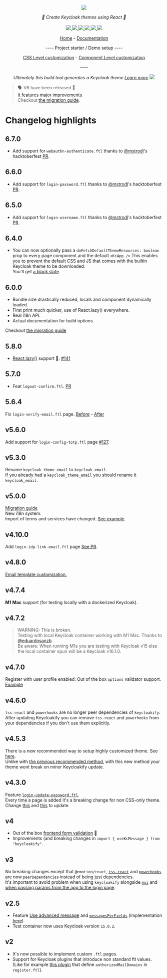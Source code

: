 <p align="center">
    <img src="https://user-images.githubusercontent.com/6702424/109387840-eba11f80-7903-11eb-9050-db1dad883f78.png">  
</p>
<p align="center">
    <i>🔏 Create Keycloak themes using React 🔏</i>
    <br>
    <br>
    <a href="https://github.com/garronej/keycloakify/actions">
      <img src="https://github.com/garronej/keycloakify/workflows/ci/badge.svg?branch=main">
    </a>
    <a href="https://bundlephobia.com/package/keycloakify">
      <img src="https://img.shields.io/bundlephobia/minzip/keycloakify">
    </a>
    <a href="https://www.npmjs.com/package/keycloakify">
      <img src="https://img.shields.io/npm/dm/keycloakify">
    </a>
    <a href="https://github.com/garronej/keycloakify/blob/main/LICENSE">
      <img src="https://img.shields.io/npm/l/keycloakify">
    </a>
    <a href="https://github.com/InseeFrLab/keycloakify/blob/729503fe31a155a823f46dd66ad4ff34ca274e0a/tsconfig.json#L14">
        <img src="https://camo.githubusercontent.com/0f9fcc0ac1b8617ad4989364f60f78b2d6b32985ad6a508f215f14d8f897b8d3/68747470733a2f2f62616467656e2e6e65742f62616467652f547970655363726970742f7374726963742532302546302539462539322541412f626c7565">
    </a>
    <a href="https://github.com/thomasdarimont/awesome-keycloak">
        <img src="https://awesome.re/mentioned-badge.svg"/>
    </a>
    <p align="center">
        <a href="https://www.keycloakify.dev">Home</a>
        -
        <a href="https://docs.keycloakify.dev">Documentation</a>
    </p>
    <p align="center"> ---- Project starter / Demo setup ---- </p>
    <p align="center">
        <a href="https://github.com/garronej/keycloakify-starter">CSS Level customization</a>
        -
        <a href="https://github.com/garronej/keycloakify-advanced-starter">Component Level customization</a>
    </p>
    <p align="center"> ---- </p>

</p>

<p align="center">
    <i>Ultimately this build tool generates a Keycloak theme <a href="https://www.keycloakify.dev">Learn more</a></i>
    <img src="https://user-images.githubusercontent.com/6702424/110260457-a1c3d380-7fac-11eb-853a-80459b65626b.png">
</p>

> 🗣 V6 have been released 🎉  
> [It features major improvements](https://github.com/InseeFrLab/keycloakify#600).  
> Checkout [the migration guide](https://docs.keycloakify.dev/v5-to-v6).

# Changelog highlights

## 6.7.0

-   Add support for `webauthn-authenticate.ftl` thanks to [@mstrodl](https://github.com/Mstrodl)'s hacktoberfest [PR](https://github.com/InseeFrLab/keycloakify/pull/185).

## 6.6.0

-   Add support for `login-password.ftl` thanks to [@mstrodl](https://github.com/Mstrodl)'s hacktoberfest [PR](https://github.com/InseeFrLab/keycloakify/pull/184).

## 6.5.0

-   Add support for `login-username.ftl` thanks to [@mstrodl](https://github.com/Mstrodl)'s hacktoberfest [PR](https://github.com/InseeFrLab/keycloakify/pull/183).

## 6.4.0

-   You can now optionally pass a `doFetchDefaultThemeResources: boolean` prop to every page component and the default `<KcApp />`
    This enables you to prevent the default CSS and JS that comes with the builtin Keycloak theme to be downloaded.  
    You'll get [a black slate](https://user-images.githubusercontent.com/6702424/192619083-4baa5df4-4a21-4ec7-8e28-d200d1208299.png).

## 6.0.0

-   Bundle size drastically reduced, locals and component dynamically loaded.
-   First print much quicker, use of React.lazy() everywhere.
-   Real i18n API.
-   Actual documentation for build options.

Checkout [the migration guide](https://docs.keycloakify.dev/v5-to-v6)

## 5.8.0

-   [React.lazy()](https://reactjs.org/docs/code-splitting.html#reactlazy) support 🎉. [#141](https://github.com/InseeFrLab/keycloakify/issues/141)

## 5.7.0

-   Feat `logout-confirm.ftl`. [PR](https://github.com/InseeFrLab/keycloakify/pull/120)

## 5.6.4

Fix `login-verify-email.ftl` page. [Before](https://user-images.githubusercontent.com/6702424/177436014-0bad22c4-5bfb-45bb-8fc9-dad65143cd0c.png) - [After](https://user-images.githubusercontent.com/6702424/177435797-ec5d7db3-84cf-49cb-8efc-3427a81f744e.png)

## v5.6.0

Add support for `login-config-totp.ftl` page [#127](https://github.com/InseeFrLab/keycloakify/pull/127).

## v5.3.0

Rename `keycloak_theme_email` to `keycloak_email`.  
If you already had a `keycloak_theme_email` you should rename it `keycloak_email`.

## v5.0.0

[Migration guide](https://github.com/garronej/keycloakify-demo-app/blob/a5b6a50f24bc25e082931f5ad9ebf47492acd12a/src/index.tsx#L46-L63)  
New i18n system.  
Import of terms and services have changed. [See example](https://github.com/garronej/keycloakify-demo-app/blob/a5b6a50f24bc25e082931f5ad9ebf47492acd12a/src/index.tsx#L46-L63).

## v4.10.0

Add `login-idp-link-email.ftl` page [See PR](https://github.com/InseeFrLab/keycloakify/pull/92).

## v4.8.0

[Email template customization.](#email-template-customization)

## v4.7.4

**M1 Mac** support (for testing locally with a dockerized Keycloak).

## v4.7.2

> WARNING: This is broken.  
> Testing with local Keycloak container working with M1 Mac. Thanks to [@eduardosanzb](https://github.com/InseeFrLab/keycloakify/issues/43#issuecomment-975699658).  
> Be aware: When running M1s you are testing with Keycloak v15 else the local container spun will be a Keycloak v16.1.0.

## v4.7.0

Register with user profile enabled: Out of the box `options` validator support.  
[Example](https://user-images.githubusercontent.com/6702424/158911163-81e6bbe8-feb0-4dc8-abff-de199d7a678e.mov)

## v4.6.0

`tss-react` and `powerhooks` are no longer peer dependencies of `keycloakify`.
After updating Keycloakify you can remove `tss-react` and `powerhooks` from your dependencies if you don't use them explicitly.

## v4.5.3

There is a new recommended way to setup highly customized theme. See [here](https://github.com/garronej/keycloakify-demo-app/blob/look_and_feel/src/KcApp/KcApp.tsx).  
Unlike with [the previous recommended method](https://github.com/garronej/keycloakify-demo-app/blob/a51660578bea15fb3e506b8a2b78e1056c6d68bb/src/KcApp/KcApp.tsx),
with this new method your theme wont break on minor Keycloakify update.

## v4.3.0

Feature [`login-update-password.ftl`](https://user-images.githubusercontent.com/6702424/147517600-6191cf72-93dd-437b-a35c-47180142063e.png).  
Every time a page is added it's a breaking change for non CSS-only theme.  
Change [this](https://github.com/garronej/keycloakify-demo-app/blob/df664c13c77ce3c53ac7df0622d94d04e76d3f9f/src/KcApp/KcApp.tsx#L17) and [this](https://github.com/garronej/keycloakify-demo-app/blob/df664c13c77ce3c53ac7df0622d94d04e76d3f9f/src/KcApp/KcApp.tsx#L37) to update.

## v4

-   Out of the box [frontend form validation](#user-profile-and-frontend-form-validation) 🥳
-   Improvements (and breaking changes in `import { useKcMessage } from "keycloakify"`.

## v3

No breaking changes except that `@emotion/react`, [`tss-react`](https://www.npmjs.com/package/tss-react) and [`powerhooks`](https://www.npmjs.com/package/powerhooks) are now `peerDependencies` instead of being just dependencies.  
It's important to avoid problem when using `keycloakify` alongside [`mui`](https://mui.com) and
[when passing params from the app to the login page](https://github.com/InseeFrLab/keycloakify#implement-context-persistence-optional).

## v2.5

-   Feature [Use advanced message](https://github.com/InseeFrLab/keycloakify/blob/59f106bf9e210b63b190826da2bf5f75fc8b7644/src/lib/i18n/useKcMessage.tsx#L53-L66)
    and [`messagesPerFields`](https://github.com/InseeFrLab/keycloakify/blob/59f106bf9e210b63b190826da2bf5f75fc8b7644/src/lib/getKcContext/KcContextBase.ts#L70-L75) (implementation [here](https://github.com/InseeFrLab/keycloakify/blob/59f106bf9e210b63b190826da2bf5f75fc8b7644/src/bin/build-keycloak-theme/generateFtl/common.ftl#L130-L189))
-   Test container now uses Keycloak version `15.0.2`.

## v2

-   It's now possible to implement custom `.ftl` pages.
-   Support for Keycloak plugins that introduce non standard ftl values.
    (Like for example [this plugin](https://github.com/micedre/keycloak-mail-whitelisting) that define `authorizedMailDomains` in `register.ftl`).
